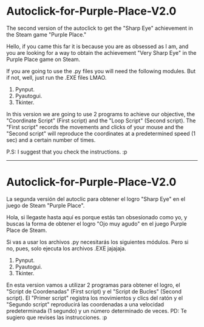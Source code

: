 # Autoclick-for-Purple-Place-V2.0
The second version of the autoclick to get the "Sharp Eye" achievement in the Steam game "Purple Place."

Hello, if you came this far it is because you are as obsessed as I am, and you are looking for a way to obtain the achievement "Very Sharp Eye" in the Purple Place game on Steam.

If you are going to use the .py files you will need the following modules. But if not, well, just run the .EXE files LMAO.
1. Pynput.
2. Pyautogui.
3. Tkinter.

In this version we are going to use 2 programs to achieve our objective, the "Coordinate Script" (First script) and the "Loop Script" (Second script).
The "First script" records the movements and clicks of your mouse and the "Second script" will reproduce the coordinates at a predetermined speed (1 sec) and a certain number of times.

P.S: I suggest that you check the instructions. :p

------------------------------------------------------------------------------------------------------------------------------------------------------------------------------------------------------------------------------------------------
# Autoclick-for-Purple-Place-V2.0
La segunda versión del autoclic para obtener el logro "Sharp Eye" en el juego de Steam "Purple Place".

Hola, si llegaste hasta aquí es porque estás tan obsesionado como yo, y buscas la forma de obtener el logro "Ojo muy agudo" en el juego Purple Place de Steam.

Si vas a usar los archivos .py necesitarás los siguientes módulos. Pero si no, pues, solo ejecuta los archivos .EXE jajajaja.
1. Pynput.
2. Pyautogui.
3. Tkinter.

En esta version vamos a utilizar 2 programas para obtener el logro, el "Script de Coordenadas" (First script) y el "Script de Bucles" (Second script).
El "Primer script" registra los movimientos y clics del ratón y el "Segundo script" reproducirá las coordenadas a una velocidad predeterminada (1 segundo) y un número determinado de veces.
PD: Te sugiero que revises las instrucciones. :p
